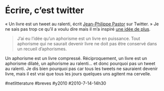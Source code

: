 # Écrire, c’est twitter

« Un livre est un tweet au ralenti, écrit [Jean-Philippe Pastor](http://metabole.typepad.com/jean_philippe_pastor/) sur Twitter. » Je ne sais pas trop ce qu’il a voulu dire mais il m’a inspiré [une idée de plus](../../page/id).

> J’ai eu l’idée qu’un aphorisme est un livre en puissance. Tout aphorisme qui ne saurait devenir livre ne doit pas être conservé dans un recueil d’aphorismes.

Un aphorisme est un livre compressé. Réciproquement, un livre est un aphorisme dilaté, un aphorisme au ralenti… et donc pourquoi pas un tweet au ralenti. Je dis bien pourquoi pas car tous les tweets ne sauraient devenir livre, mais il est vrai que tous les jours quelques uns agitent ma cervelle.



#netlitterature #breves #y2010 #2010-7-14-14h30
